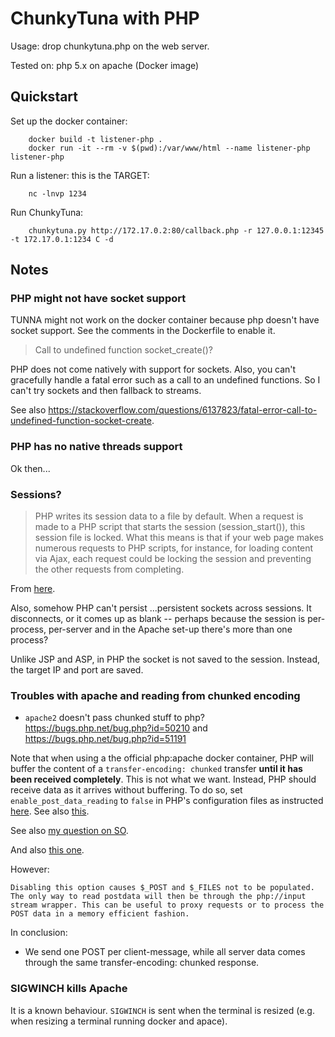 # ChunkyTuna with PHP

Usage: drop chunkytuna.php on the web server.

Tested on: php 5.x on apache (Docker image)

## Quickstart

Set up the docker container:

        docker build -t listener-php .
        docker run -it --rm -v $(pwd):/var/www/html --name listener-php listener-php

Run a listener: this is the TARGET:

        nc -lnvp 1234

Run ChunkyTuna:

        chunkytuna.py http://172.17.0.2:80/callback.php -r 127.0.0.1:12345 -t 172.17.0.1:1234 C -d

## Notes

### PHP might not have socket support

TUNNA might not work on the docker container because php doesn't have socket support. See the comments in the Dockerfile to enable it.

 > Call to undefined function socket_create()? 

PHP does not come natively with support for sockets. Also, you can't gracefully handle a fatal error such as a call to an undefined functions. So I can't try sockets and then fallback to streams.

See also https://stackoverflow.com/questions/6137823/fatal-error-call-to-undefined-function-socket-create.

### PHP has no native threads support

Ok then...

### Sessions?

 > PHP writes its session data to a file by default. When a request is made to
 > a PHP script that starts the session (session_start()), this session file is
 > locked. What this means is that if your web page makes numerous requests to
 > PHP scripts, for instance, for loading content via Ajax, each request could
 > be locking the session and preventing the other requests from completing.

From [here](http://konrness.com/php5/how-to-prevent-blocking-php-requests/). 

Also, somehow PHP can't persist ...persistent sockets across sessions. It disconnects, or it comes up as blank -- perhaps because the session is per-process, per-server and in the Apache set-up there's more than one process?

Unlike JSP and ASP, in PHP the socket is not saved to the session. Instead, the target IP and port are saved.

### Troubles with apache and reading from chunked encoding

 * `apache2` doesn't pass chunked stuff to php? https://bugs.php.net/bug.php?id=50210 and https://bugs.php.net/bug.php?id=51191

Note that when using a the official php:apache docker container, PHP will buffer the content of a `transfer-encoding: chunked` transfer **until it has been received completely**. This is not what we want. Instead, PHP should receive data as it arrives without buffering. To do so, set `enable_post_data_reading` to `false` in PHP's configuration files as instructed  [here](http://php.net/manual/en/ini.core.php#ini.enable-post-data-reading). See also [this](https://stackoverflow.com/questions/18664696/howto-make-apache-stop-buffering-post-data).

See also [my question on SO](https://stackoverflow.com/questions/44245156/php-cannot-perform-multiple-fread-calls-on-php-input). 

And also [this one](https://stackoverflow.com/a/9999553/204634).

However:

    Disabling this option causes $_POST and $_FILES not to be populated. The only way to read postdata will then be through the php://input stream wrapper. This can be useful to proxy requests or to process the POST data in a memory efficient fashion.

In conclusion:

 * We send one POST per client-message, while all server data comes through the same transfer-encoding: chunked response.

### SIGWINCH kills Apache

It is a known behaviour. `SIGWINCH` is sent when the terminal is resized (e.g. when resizing a terminal running docker and apace).
